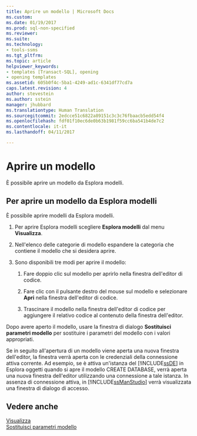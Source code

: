 ```yaml
---
title: Aprire un modello | Microsoft Docs
ms.custom: 
ms.date: 01/19/2017
ms.prod: sql-non-specified
ms.reviewer: 
ms.suite: 
ms.technology:
- tools-ssms
ms.tgt_pltfrm: 
ms.topic: article
helpviewer_keywords:
- templates [Transact-SQL], opening
- opening templates
ms.assetid: 605b0f4c-5ba1-4249-ad1c-6341df77cd7a
caps.latest.revision: 4
author: stevestein
ms.author: sstein
manager: jhubbard
ms.translationtype: Human Translation
ms.sourcegitcommit: 2edcce51c6822a89151c3c3c76fbaacb5edd54f4
ms.openlocfilehash: fdf01f10ec6de0b63b1981f59cc6ba541b4de7c2
ms.contentlocale: it-it
ms.lasthandoff: 04/11/2017

---
```

# <a name="open-a-template"></a>Aprire un modello
È possibile aprire un modello da Esplora modelli.  
  
## <a name="to-open-a-template-from-template-explorer"></a>Per aprire un modello da Esplora modelli  
È possibile aprire modelli da Esplora modelli.  
  
1.  Per aprire Esplora modelli scegliere **Esplora modelli** dal menu **Visualizza**.  
  
2.  Nell'elenco delle categorie di modello espandere la categoria che contiene il modello che si desidera aprire.  
  
3.  Sono disponibili tre modi per aprire il modello:  
  
    1.  Fare doppio clic sul modello per aprirlo nella finestra dell'editor di codice.  
  
    2.  Fare clic con il pulsante destro del mouse sul modello e selezionare **Apri** nella finestra dell'editor di codice.  
  
    3.  Trascinare il modello nella finestra dell'editor di codice per aggiungere il relativo codice al contenuto della finestra dell'editor.  
  
Dopo avere aperto il modello, usare la finestra di dialogo **Sostituisci parametri modello** per sostituire i parametri del modello con i valori appropriati.  
  
Se in seguito all'apertura di un modello viene aperta una nuova finestra dell'editor, la finestra verrà aperta con le credenziali della connessione attiva corrente. Ad esempio, se è attiva un'istanza del [!INCLUDE[ssDE](../../includes/ssde_md.md)] in Esplora oggetti quando si apre il modello CREATE DATABASE, verrà aperta una nuova finestra dell'editor utilizzando una connessione a tale istanza. In assenza di connessione attiva, in [!INCLUDE[ssManStudio](../../includes/ssmanstudio_md.md)] verrà visualizzata una finestra di dialogo di accesso.  
  
## <a name="see-also"></a>Vedere anche  
[Visualizza](../../ssms/template/template-explorer.md)  
[Sostituisci parametri modello](../../ssms/template/replace-template-parameters.md)  
  

